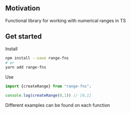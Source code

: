 
## Motivation

Functional library for working with numerical ranges in TS

## Get started

Install

```bash
npm install --save range-fns
# or
yarn add range-fns
```

Use

```typescript
import {createRange} from "range-fns";

console.log(createRange(0,1)) // [0,1]
```

Different examples can be found on each function
